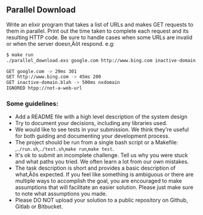 ## Parallel Download

Write an elixir program that takes a list of URLs and makes GET requests to them in parallel. Print out the time taken to complete each request and its resulting HTTP code.
Be sure to handle cases when some URLs are invalid or when the server doesn‚Äôt respond. e.g:

  ```sh 
$ make run
  ./parallel_download.exs google.com http://www.bing.com inactive-domain.blah htpp://not-a-web-url
```
```sh
GET google.com -> 29ms 301
GET http://www.bing.com -> 45ms 200
GET inactive-domain.blah -> 500ms nxdomain
IGNORED htpp://not-a-web-url
```

### Some guidelines:

- Add a README file with a high level description of the system design
- Try to document your decisions, including any libraries used.
- We would like to see tests in your submission. We think they're useful for both guiding and documenting your development process.
- The project should be run from a single bash script or a Makefile:‚`./run.sh`‚`./test.sh`‚`make run`‚`make test`.
- It's ok to submit an incomplete challenge. Tell us why you were stuck and what paths you tried. We often learn a lot from our own mistakes.
- The task description is short and provides a basic description of what‚Äôs expected. If you feel like something is ambiguous or there are multiple ways to accomplish the goal, you are encouraged to make assumptions that will facilitate an easier solution. Please just make sure to note what assumptions you made.
- Please DO NOT upload your solution to a public repository on Github, Gitlab or Bitbucket.

